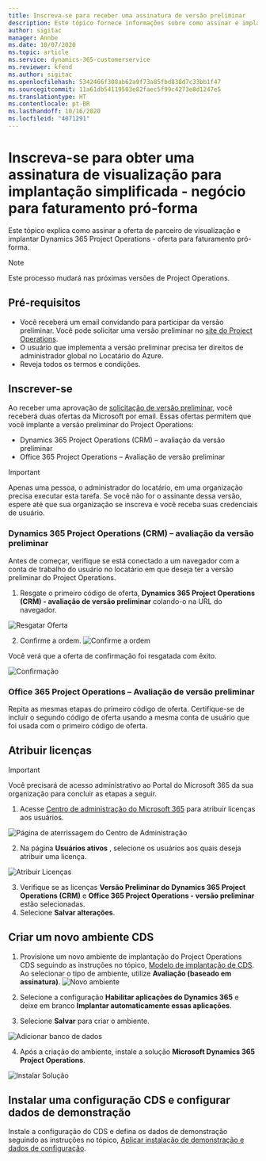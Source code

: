 ```yaml
---
title: Inscreva-se para receber uma assinatura de versão preliminar
description: Este tópico fornece informações sobre como assinar e implantar a implantação simplificada do Project Operations - transação para faturamento pró-forma.
author: sigitac
manager: Annbe
ms.date: 10/07/2020
ms.topic: article
ms.service: dynamics-365-customerservice
ms.reviewer: kfend
ms.author: sigitac
ms.openlocfilehash: 5342466f308ab62a9f73a85fbd838d7c33bb1f47
ms.sourcegitcommit: 11a61db54119503e82faec5f99c4273e8d1247e5
ms.translationtype: HT
ms.contentlocale: pt-BR
ms.lasthandoff: 10/16/2020
ms.locfileid: "4071291"
---
```

# <a name="sign-up-for-a-preview-subscription-for-lite-deployment--deal-to-proforma-invoicing"></a>Inscreva-se para obter uma assinatura de visualização para implantação simplificada - negócio para faturamento pró-forma

Este tópico explica como assinar a oferta de parceiro de visualização e implantar Dynamics 365 Project Operations - oferta para faturamento pró-forma.

> [!NOTE]
> Este processo mudará nas próximas versões de Project Operations.

## <a name="prerequisites"></a>Pré-requisitos

- Você receberá um email convidando para participar da versão preliminar. Você pode solicitar uma versão preliminar no [site do Project Operations](https://dynamics.microsoft.com/en-us/project-operations/overview/).
- O usuário que implementa a versão preliminar precisa ter direitos de administrador global no Locatário do Azure.
- Reveja todos os termos e condições.

## <a name="subscribe"></a>Inscrever-se

Ao receber uma aprovação de [solicitação de versão preliminar](https://forms.office.com/FormsPro/Pages/ResponsePage.aspx?id=v4j5cvGGr0GRqy180BHbR56j8lZs0FdAvwT75_WNFyxUMkRDV1NYQU5TNjE2VjhKOVBUNVg2R0s1NC4u), você receberá duas ofertas da Microsoft por email. Essas ofertas permitem que você implante a versão preliminar do Project Operations:

- Dynamics 365 Project Operations (CRM) – avaliação da versão preliminar
- Office 365 Project Operations – Avaliação de versão preliminar

> [!IMPORTANT]
> Apenas uma pessoa, o administrador do locatário, em uma organização precisa executar esta tarefa. Se você não for o assinante dessa versão, espere até que sua organização se inscreva e você receba suas credenciais de usuário.

### <a name="dynamics-365-project-operations-crm---preview-trial"></a>Dynamics 365 Project Operations (CRM) – avaliação da versão preliminar 

Antes de começar, verifique se está conectado a um navegador com a conta de trabalho do usuário no locatário em que deseja ter a versão preliminar do Project Operations.

1. Resgate o primeiro código de oferta, **Dynamics 365 Project Operations (CRM) - avaliação de versão preliminar** colando-o na URL do navegador.

![Resgatar Oferta](./media/16RedeemFirstOfferNew.png)

2. Confirme a ordem.
![Confirme a ordem](./media/17ConfirmOrderNew.png)

Você verá que a oferta de confirmação foi resgatada com êxito.

![Confirmação](./media/18OrderConfirmationNew.png)

### <a name="office-365-project-operations---preview-trial"></a>Office 365 Project Operations – Avaliação de versão preliminar

Repita as mesmas etapas do primeiro código de oferta. Certifique-se de incluir o segundo código de oferta usando a mesma conta de usuário que foi usada com o primeiro código de oferta.

## <a name="assign-licenses"></a>Atribuir licenças

> [!IMPORTANT]
> Você precisará de acesso administrativo ao Portal do Microsoft 365 da sua organização para concluir as etapas a seguir.


1. Acesse [Centro de administração do Microsoft 365](https://portal.office.com/) para atribuir licenças aos usuários.

![Página de aterrissagem do Centro de Administração](./media/14AdminPortal.png)

2. Na página **Usuários ativos** , selecione os usuários aos quais deseja atribuir uma licença.

![Atribuir Licenças](./media/15AssignLicenses.png)

3. Verifique se as licenças **Versão Preliminar do Dynamics 365 Project Operations (CRM)** e **Office 365 Project Operations - versão preliminar** estão selecionadas. 
4. Selecione **Salvar alterações**.

## <a name="create-a-new-cds-environment"></a>Criar um novo ambiente CDS

1. Provisione um novo ambiente de implantação do Project Operations CDS seguindo as instruções no tópico, [Modelo de implantação de CDS](lite-deployment.md). Ao selecionar o tipo de ambiente, utilize **Avaliação (baseado em assinatura)**.
![Novo ambiente](./media/19CreateEnvironment.png)

2. Selecione a configuração **Habilitar aplicações do Dynamics 365** e deixe em branco **Implantar automaticamente essas aplicações**.  
3. Selecione **Salvar** para criar o ambiente.

![Adicionar banco de dados](./media/20CreateEnvironment1.png)

4. Após a criação do ambiente, instale a solução **Microsoft Dynamics 365 Project Operations**. 

![Instalar Solução](./media/21InstallSolution.png)

## <a name="install-a-cds-configuration-and-setup-demo-data"></a>Instalar uma configuração CDS e configurar dados de demonstração

Instale a configuração do CDS e defina os dados de demonstração seguindo as instruções no tópico, [Aplicar instalação de demonstração e dados de configuração](lite-apply-demo-setup-config-data.md).
